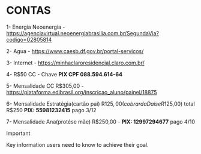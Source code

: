 # CONTAS

1- Energia Neoenergia - https://agenciavirtual.neoenergiabrasilia.com.br/SegundaVia?codigo=02805814

2- Agua - https://www.caesb.df.gov.br/portal-servicos/

3- Internet - https://minhaclaroresidencial.claro.com.br/

4- R$50 CC  - Chave __PIX CPF 088.594.614-64__

5- Mensalidade CC R$305,00 - https://plataforma.edibrasil.org/inscricao_aluno/painel/18875

6- Mensalidade Estratégia(cartão pai) R$125,00 (cobrar da Daise R$125,00) total R$250 __PIX: 55981232415__ pago 3/12

7- Mensalidade Ana(protése mãe) R$250,00 - __PIX: 12997294677__ pago 4/10

> [!IMPORTANT]
> Key information users need to know to achieve their goal.




